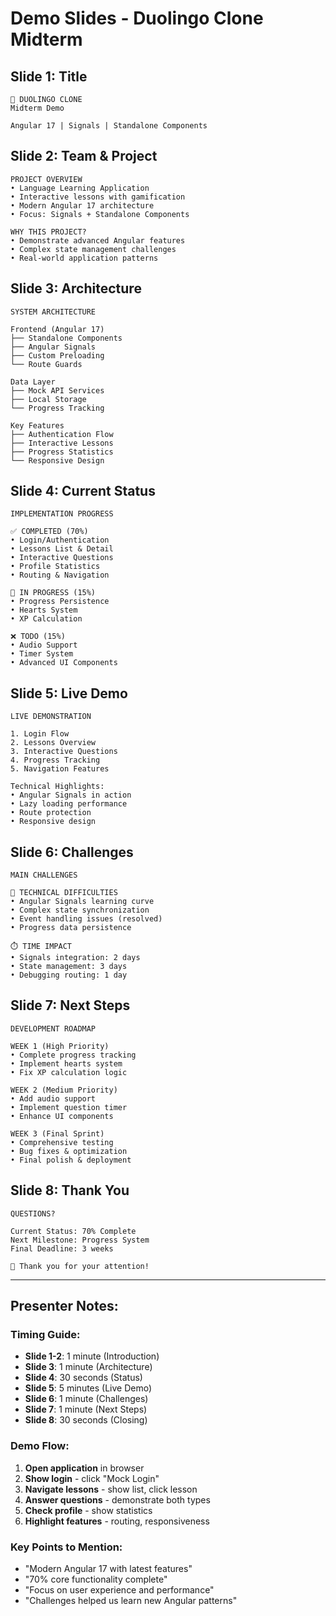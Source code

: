 # Demo Slides - Duolingo Clone Midterm

## Slide 1: Title
```
🦉 DUOLINGO CLONE
Midterm Demo

Angular 17 | Signals | Standalone Components
```

## Slide 2: Team & Project
```
PROJECT OVERVIEW
• Language Learning Application
• Interactive lessons with gamification
• Modern Angular 17 architecture
• Focus: Signals + Standalone Components

WHY THIS PROJECT?
• Demonstrate advanced Angular features
• Complex state management challenges
• Real-world application patterns
```

## Slide 3: Architecture
```
SYSTEM ARCHITECTURE

Frontend (Angular 17)
├── Standalone Components
├── Angular Signals
├── Custom Preloading
└── Route Guards

Data Layer
├── Mock API Services
├── Local Storage
└── Progress Tracking

Key Features
├── Authentication Flow
├── Interactive Lessons
├── Progress Statistics
└── Responsive Design
```

## Slide 4: Current Status
```
IMPLEMENTATION PROGRESS

✅ COMPLETED (70%)
• Login/Authentication
• Lessons List & Detail
• Interactive Questions
• Profile Statistics
• Routing & Navigation

🔧 IN PROGRESS (15%)
• Progress Persistence
• Hearts System
• XP Calculation

❌ TODO (15%)
• Audio Support
• Timer System
• Advanced UI Components
```

## Slide 5: Live Demo
```
LIVE DEMONSTRATION

1. Login Flow
2. Lessons Overview
3. Interactive Questions
4. Progress Tracking
5. Navigation Features

Technical Highlights:
• Angular Signals in action
• Lazy loading performance
• Route protection
• Responsive design
```

## Slide 6: Challenges
```
MAIN CHALLENGES

🔴 TECHNICAL DIFFICULTIES
• Angular Signals learning curve
• Complex state synchronization
• Event handling issues (resolved)
• Progress data persistence

⏱️ TIME IMPACT
• Signals integration: 2 days
• State management: 3 days
• Debugging routing: 1 day
```

## Slide 7: Next Steps
```
DEVELOPMENT ROADMAP

WEEK 1 (High Priority)
• Complete progress tracking
• Implement hearts system
• Fix XP calculation logic

WEEK 2 (Medium Priority)
• Add audio support
• Implement question timer
• Enhance UI components

WEEK 3 (Final Sprint)
• Comprehensive testing
• Bug fixes & optimization
• Final polish & deployment
```

## Slide 8: Thank You
```
QUESTIONS?

Current Status: 70% Complete
Next Milestone: Progress System
Final Deadline: 3 weeks

🦉 Thank you for your attention!
```

---

## Presenter Notes:

### Timing Guide:
- **Slide 1-2**: 1 minute (Introduction)
- **Slide 3**: 1 minute (Architecture)
- **Slide 4**: 30 seconds (Status)
- **Slide 5**: 5 minutes (Live Demo)
- **Slide 6**: 1 minute (Challenges)
- **Slide 7**: 1 minute (Next Steps)
- **Slide 8**: 30 seconds (Closing)

### Demo Flow:
1. **Open application** in browser
2. **Show login** - click "Mock Login"
3. **Navigate lessons** - show list, click lesson
4. **Answer questions** - demonstrate both types
5. **Check profile** - show statistics
6. **Highlight features** - routing, responsiveness

### Key Points to Mention:
- "Modern Angular 17 with latest features"
- "70% core functionality complete"
- "Focus on user experience and performance"
- "Challenges helped us learn new Angular patterns"